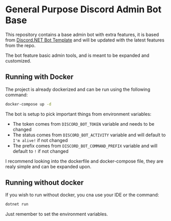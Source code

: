 # General Purpose Discord Admin Bot Base

This repository contains a base admin bot with extra features, it is based from [Discord.NET Bot Template](https://github.com/HRKings/DiscordNetBotTemplate) and will be updated with the latest features from the repo.

The bot feature basic admin tools, and is meant to be expanded and customized.

## Running with Docker

The project is already dockerized and can be run using the following command:

```bash
docker-compose up -d
```

The bot is setup to pick important things from environment variables:

- The token comes from `DISCORD_BOT_TOKEN` variable and needs to be changed
- The status comes from `DISCORD_BOT_ACTIVITY` variable and will default to `I'm alive!` if not changed
- The prefix comes from `DISCORD_BOT_COMMAND_PREFIX` variable and will default to `!` if not changed

I recommend looking into the dockerfile and docker-compose file, they are realy simple and can be expanded upon.

## Running without docker

If you wish to run without docker, you cna use your IDE or the command:

```bash
dotnet run
```

Just remember to set the environment variables.